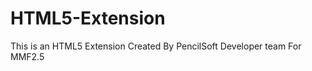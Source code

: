 HTML5-Extension
===============
This is an HTML5 Extension Created By PencilSoft Developer team 
For MMF2.5 
